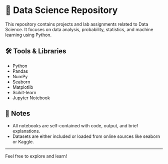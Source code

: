 # 🧠 Data Science Repository

This repository contains projects and lab assignments related to Data Science. It focuses on data analysis, probability, statistics, and machine learning using Python.

## 🛠️ Tools & Libraries

- Python  
- Pandas  
- NumPy  
- Seaborn  
- Matplotlib  
- Scikit-learn  
- Jupyter Notebook

## 📌 Notes

- All notebooks are self-contained with code, output, and brief explanations.
- Datasets are either included or loaded from online sources like seaborn or Kaggle.

---

Feel free to explore and learn!
